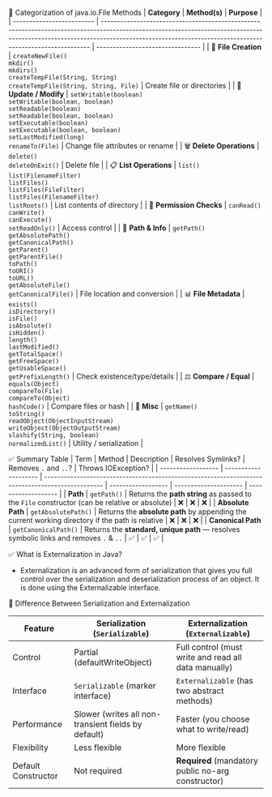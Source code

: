 📂 Categorization of java.io.File Methods
| **Category**              | **Method(s)**                                                                                                                                                                                                                          | **Purpose**                      |
| ------------------------- | -------------------------------------------------------------------------------------------------------------------------------------------------------------------------------------------------------------------------------------- | -------------------------------- |
| 🔨 **File Creation**      | `createNewFile()`<br>`mkdir()`<br>`mkdirs()`<br>`createTempFile(String, String)`<br>`createTempFile(String, String, File)`                                                                                                             | Create file or directories       |
| 📝 **Update / Modify**    | `setWritable(boolean)`<br>`setWritable(boolean, boolean)`<br>`setReadable(boolean)`<br>`setReadable(boolean, boolean)`<br>`setExecutable(boolean)`<br>`setExecutable(boolean, boolean)`<br>`setLastModified(long)`<br>`renameTo(File)` | Change file attributes or rename |
| 🗑️ **Delete Operations** | `delete()`<br>`deleteOnExit()`                                                                                                                                                                                                         | Delete file                      |
| 📋 **List Operations**    | `list()`<br>`list(FilenameFilter)`<br>`listFiles()`<br>`listFiles(FileFilter)`<br>`listFiles(FilenameFilter)`<br>`listRoots()`                                                                                                         | List contents of directory       |
| 🔐 **Permission Checks**  | `canRead()`<br>`canWrite()`<br>`canExecute()`<br>`setReadOnly()`                                                                                                                                                                       | Access control                   |
| 🧭 **Path & Info**        | `getPath()`<br>`getAbsolutePath()`<br>`getCanonicalPath()`<br>`getParent()`<br>`getParentFile()`<br>`toPath()`<br>`toURI()`<br>`toURL()`<br>`getAbsoluteFile()`<br>`getCanonicalFile()`                                                | File location and conversion     |
| 📊 **File Metadata**      | `exists()`<br>`isDirectory()`<br>`isFile()`<br>`isAbsolute()`<br>`isHidden()`<br>`length()`<br>`lastModified()`<br>`getTotalSpace()`<br>`getFreeSpace()`<br>`getUsableSpace()`<br>`getPrefixLength()`                                  | Check existence/type/details     |
| ⚖️ **Compare / Equal**    | `equals(Object)`<br>`compareTo(File)`<br>`compareTo(Object)`<br>`hashCode()`                                                                                                                                                           | Compare files or hash            |
| 🧾 **Misc**               | `getName()`<br>`toString()`<br>`readObject(ObjectInputStream)`<br>`writeObject(ObjectOutputStream)`<br>`slashify(String, boolean)`<br>`normalizedList()`                                                                               | Utility / serialization          |


✅ Summary Table
| Term               | Method               | Description                                                                                      | Resolves Symlinks? | Removes `.` and `..`? | Throws IOException? |
| ------------------ | -------------------- | ------------------------------------------------------------------------------------------------ | ------------------ | --------------------- | ------------------- |
| **Path**           | `getPath()`          | Returns the **path string** as passed to the `File` constructor (can be relative or absolute)    | ❌                  | ❌                     | ❌                   |
| **Absolute Path**  | `getAbsolutePath()`  | Returns the **absolute path** by appending the current working directory if the path is relative | ❌                  | ❌                     | ❌                   |
| **Canonical Path** | `getCanonicalPath()` | Returns the **standard, unique path** — resolves symbolic links and removes `.` & `..`           | ✅                  | ✅                     | ✅                   |


✅ What is Externalization in Java?
- Externalization is an advanced form of serialization that gives you full control over the serialization and deserialization process of an object. It is done     using the Externalizable interface.

🧠 Difference Between Serialization and Externalization

| Feature             | Serialization (`Serializable`)                      | Externalization (`Externalizable`)                   |
| ------------------- | --------------------------------------------------- | ---------------------------------------------------- |
| Control             | Partial (defaultWriteObject)                        | Full control (must write and read all data manually) |
| Interface           | `Serializable` (marker interface)                   | `Externalizable` (has two abstract methods)          |
| Performance         | Slower (writes all non-transient fields by default) | Faster (you choose what to write/read)               |
| Flexibility         | Less flexible                                       | More flexible                                        |
| Default Constructor | Not required                                        | **Required** (mandatory public no-arg constructor)   |



